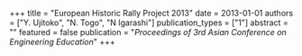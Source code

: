 +++
title = "European Historic Rally Project 2013"
date = 2013-01-01
authors = ["Y. Ujitoko", "N. Togo", "N Igarashi"]
publication_types = ["1"]
abstract = ""
featured = false
publication = "*Proceedings of 3rd Asian Conference on Engineering Education*"
+++

